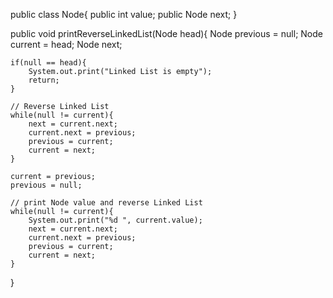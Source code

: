 public class Node{
    public int value;
    public Node next;
}

public void printReverseLinkedList(Node head){
    Node previous = null;
    Node current = head;
    Node next;

    if(null == head){
        System.out.print("Linked List is empty");
        return;
    }
    
    // Reverse Linked List
    while(null != current){
        next = current.next;
        current.next = previous;
        previous = current;
        current = next;
    }

    current = previous;
    previous = null;

    // print Node value and reverse Linked List 
    while(null != current){
        System.out.print("%d ", current.value);
        next = current.next;
        current.next = previous;
        previous = current;
        current = next;
    }
}
